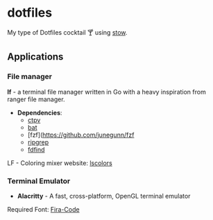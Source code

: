 # dotfiles
My type of Dotfiles cocktail :cocktail: using [stow](https://www.gnu.org/software/stow/).

## Applications
### File manager
**lf** - a terminal file manager written in Go with a heavy inspiration from ranger file manager.

* **Dependencies**:
    - [ctpv](https://github.com/NikitaIvanovV/ctpv)
    - [bat](https://github.com/sharkdp/bat)
    - [fzf](https://github.com/junegunn/fzf
    - [ripgrep](https://github.com/BurntSushi/ripgrep)
    - [fdfind](https://github.com/sharkdp/fd)

LF - Coloring mixer website: [lscolors](https://geoff.greer.fm/lscolors/)

### Terminal Emulator
- **Alacritty** - A fast, cross-platform, OpenGL terminal emulator

Required Font: [Fira-Code](https://fonts.google.com/specimen/Fira+Code)
